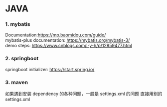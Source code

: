 # JAVA

### 1. mybatis

Documentation:https://mp.baomidou.com/guide/  
mybatis-plus documentation: https://mybatis.org/mybatis-3/  
demo steps: https://www.cnblogs.com/l-y-h/p/12859477.html

### 2. springboot

springboot initializer: https://start.spring.io/

### 3. maven

如果遇到安装 dependency 的各种问题，一般是 settings.xml 的问题
直接用别的 settings.xml
